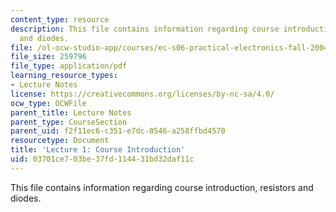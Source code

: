 ```yaml
---
content_type: resource
description: This file contains information regarding course introduction, resistors
  and diodes.
file: /ol-ocw-studio-app/courses/ec-s06-practical-electronics-fall-2004/03701ce703be37fd114431bd32daf11c_MITEC_S06F04_lec01.pdf
file_size: 259796
file_type: application/pdf
learning_resource_types:
- Lecture Notes
license: https://creativecommons.org/licenses/by-nc-sa/4.0/
ocw_type: OCWFile
parent_title: Lecture Notes
parent_type: CourseSection
parent_uid: f2f11ec6-c351-e7dc-8546-a258ffbd4570
resourcetype: Document
title: 'Lecture 1: Course Introduction'
uid: 03701ce7-03be-37fd-1144-31bd32daf11c
---
```

This file contains information regarding course introduction, resistors and diodes.